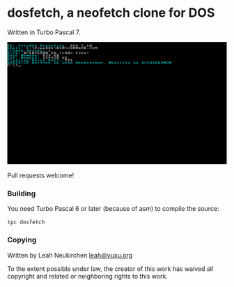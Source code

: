 # dosfetch, a neofetch clone for DOS

Written in Turbo Pascal 7.

![Screenshot of dosfetch](screenshot.png)

Pull requests welcome!

### Building

You need Turbo Pascal 6 or later (because of asm) to compile the source:

```
tpc dosfetch

```

### Copying

Written by Leah Neukirchen <leah@vuxu.org>

To the extent possible under law, the creator of this work has waived
all copyright and related or neighboring rights to this work.

